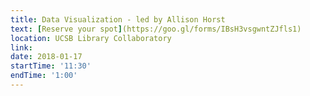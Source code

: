 ```yaml
---
title: Data Visualization - led by Allison Horst
text: [Reserve your spot](https://goo.gl/forms/IBsH3vsgwntZJfls1)
location: UCSB Library Collaboratory
link: 
date: 2018-01-17
startTime: '11:30'
endTime: '1:00'
---
```

